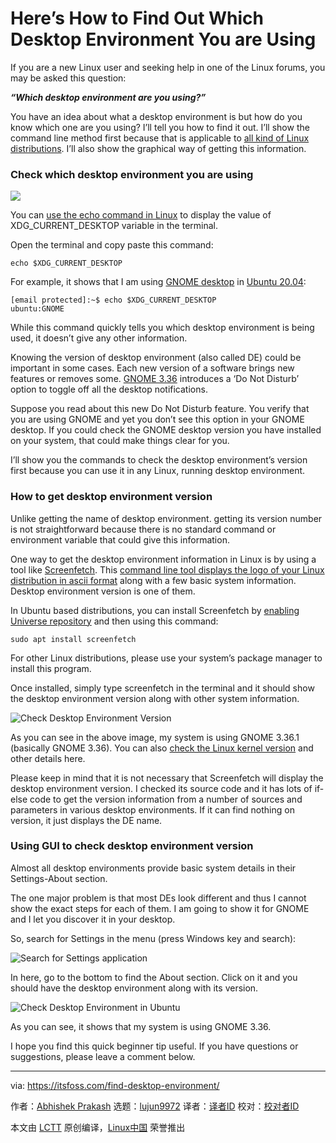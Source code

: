 [#]: collector: (lujun9972)
[#]: translator: (geekpi)
[#]: reviewer: ( )
[#]: publisher: ( )
[#]: url: ( )
[#]: subject: (Here’s How to Find Out Which Desktop Environment You are Using)
[#]: via: (https://itsfoss.com/find-desktop-environment/)
[#]: author: (Abhishek Prakash https://itsfoss.com/author/abhishek/)

Here’s How to Find Out Which Desktop Environment You are Using
======

If you are a new Linux user and seeking help in one of the Linux forums, you may be asked this question:

_**“Which desktop environment are you using?”**_

You have an idea about what a desktop environment is but how do you know which one are you using? I’ll tell you how to find it out. I’ll show the command line method first because that is applicable to [all kind of Linux distributions][1]. I’ll also show the graphical way of getting this information.

### Check which desktop environment you are using

![][2]

You can [use the echo command in Linux][3] to display the value of XDG_CURRENT_DESKTOP variable in the terminal.

Open the terminal and copy paste this command:

```
echo $XDG_CURRENT_DESKTOP
```

For example, it shows that I am using [GNOME desktop][4] in [Ubuntu 20.04][5]:

```
[email protected]:~$ echo $XDG_CURRENT_DESKTOP
ubuntu:GNOME
```

While this command quickly tells you which desktop environment is being used, it doesn’t give any other information.

Knowing the version of desktop environment (also called DE) could be important in some cases. Each new version of a software brings new features or removes some. [GNOME 3.36][6] introduces a ‘Do Not Disturb’ option to toggle off all the desktop notifications.

Suppose you read about this new Do Not Disturb feature. You verify that you are using GNOME and yet you don’t see this option in your GNOME desktop. If you could check the GNOME desktop version you have installed on your system, that could make things clear for you.

I’ll show you the commands to check the desktop environment’s version first because you can use it in any Linux, running desktop environment.

### How to get desktop environment version

Unlike getting the name of desktop environment. getting its version number is not straightforward because there is no standard command or environment variable that could give this information.

One way to get the desktop environment information in Linux is by using a tool like [Screenfetch][7]. This [command line tool displays the logo of your Linux distribution in ascii format][8] along with a few basic system information. Desktop environment version is one of them.

In Ubuntu based distributions, you can install Screenfetch by [enabling Universe repository][9] and then using this command:

```
sudo apt install screenfetch
```

For other Linux distributions, please use your system’s package manager to install this program.

Once installed, simply type screenfetch in the terminal and it should show the desktop environment version along with other system information.

![Check Desktop Environment Version][10]

As you can see in the above image, my system is using GNOME 3.36.1 (basically GNOME 3.36). You can also [check the Linux kernel version][11] and other details here.

Please keep in mind that it is not necessary that Screenfetch will display the desktop environment version. I checked its source code and it has lots of if-else code to get the version information from a number of sources and parameters in various desktop environments. If it can find nothing on version, it just displays the DE name.

### Using GUI to check desktop environment version

Almost all desktop environments provide basic system details in their Settings-About section.

The one major problem is that most DEs look different and thus I cannot show the exact steps for each of them. I am going to show it for GNOME and I let you discover it in your desktop.

So, search for Settings in the menu (press Windows key and search):

![Search for Settings application][12]

In here, go to the bottom to find the About section. Click on it and you should have the desktop environment along with its version.

![Check Desktop Environment in Ubuntu][13]

As you can see, it shows that my system is using GNOME 3.36.

I hope you find this quick beginner tip useful. If you have questions or suggestions, please leave a comment below.

--------------------------------------------------------------------------------

via: https://itsfoss.com/find-desktop-environment/

作者：[Abhishek Prakash][a]
选题：[lujun9972][b]
译者：[译者ID](https://github.com/译者ID)
校对：[校对者ID](https://github.com/校对者ID)

本文由 [LCTT](https://github.com/LCTT/TranslateProject) 原创编译，[Linux中国](https://linux.cn/) 荣誉推出

[a]: https://itsfoss.com/author/abhishek/
[b]: https://github.com/lujun9972
[1]: https://itsfoss.com/what-is-linux/
[2]: https://i1.wp.com/itsfoss.com/wp-content/uploads/2020/04/check-desktop-environment.jpg?ssl=1
[3]: https://linuxhandbook.com/echo-command/
[4]: https://www.gnome.org/
[5]: https://itsfoss.com/ubuntu-20-04-release-features/
[6]: https://itsfoss.com/gnome-3-36-release/
[7]: https://github.com/KittyKatt/screenFetch
[8]: https://itsfoss.com/display-linux-logo-in-ascii/
[9]: https://itsfoss.com/ubuntu-repositories/
[10]: https://i0.wp.com/itsfoss.com/wp-content/uploads/2020/04/check-desktop-environment-version.jpg?ssl=1
[11]: https://itsfoss.com/find-which-kernel-version-is-running-in-ubuntu/
[12]: https://i1.wp.com/itsfoss.com/wp-content/uploads/2019/08/applications_menu_settings.jpg?ssl=1
[13]: https://i2.wp.com/itsfoss.com/wp-content/uploads/2020/04/check-desktop-environment-ubuntu.jpg?ssl=1
